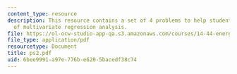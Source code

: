 ```yaml
---
content_type: resource
description: This resource contains a set of 4 problems to help students review knowledge
  of multivariate regression analysis.
file: https://ol-ocw-studio-app-qa.s3.amazonaws.com/courses/14-44-energy-economics-spring-2007/6bee9991a97e776be6205bacedf38c74_ps2.pdf
file_type: application/pdf
resourcetype: Document
title: ps2.pdf
uid: 6bee9991-a97e-776b-e620-5bacedf38c74
---
```

